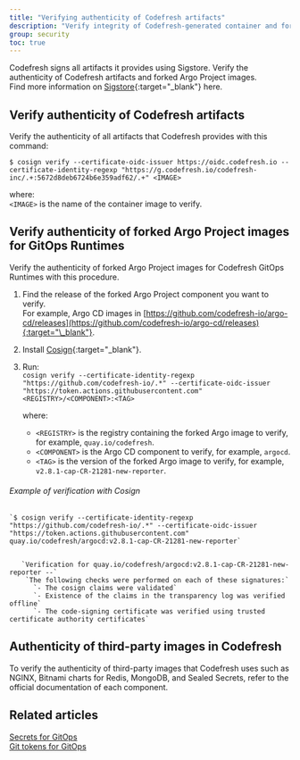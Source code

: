 ```yaml
---
title: "Verifying authenticity of Codefresh artifacts"
description: "Verify integrity of Codefresh-generated container and forked Argo CD images"
group: security 
toc: true
---
```




Codefresh signs all artifacts it provides using Sigstore. Verify the authenticity of Codefresh artifacts and forked Argo Project images.  
Find more information on [Sigstore](https://www.sigstore.dev/){:target="\_blank"} here. 


## Verify authenticity of Codefresh artifacts

Verify the authenticity of all artifacts that Codefresh provides with this command:

`$ cosign verify --certificate-oidc-issuer https://oidc.codefresh.io --certificate-identity-regexp "https://g.codefresh.io/codefresh-inc/.+:5672d8deb6724b6e359adf62/.+" <IMAGE>`  

where:  
`<IMAGE>` is the name of the container image to verify.

## Verify authenticity of forked Argo Project images for GitOps Runtimes
Verify the authenticity of forked Argo Project images for Codefresh GitOps Runtimes with this procedure.

1. Find the release of the forked Argo Project component you want to verify.  
  For example, Argo CD images in [https://github.com/codefresh-io/argo-cd/releases](https://github.com/codefresh-io/argo-cd/releases){:target="\_blank"}. 
1. Install [Cosign](https://docs.sigstore.dev/system_config/installation/){:target="\_blank"}.
1. Run:  
  `cosign verify --certificate-identity-regexp "https://github.com/codefresh-io/.*" --certificate-oidc-issuer "https://token.actions.githubusercontent.com" <REGISTRY>/<COMPONENT>:<TAG>`  

    where:  
    * `<REGISTRY>` is the registry containing the forked Argo image to verify, for example, `quay.io/codefresh`.
    * `<COMPONENT>` is the Argo CD component to verify, for example, `argocd`. 
    * `<TAG>` is the version of the forked Argo image to verify, for example, `v2.8.1-cap-CR-21281-new-reporter`.

###### Example of verification with Cosign
``` 
`$ cosign verify --certificate-identity-regexp "https://github.com/codefresh-io/.*" --certificate-oidc-issuer "https://token.actions.githubusercontent.com" quay.io/codefresh/argocd:v2.8.1-cap-CR-21281-new-reporter`  


   `Verification for quay.io/codefresh/argocd:v2.8.1-cap-CR-21281-new-reporter --`
    `The following checks were performed on each of these signatures:`
      `- The cosign claims were validated`
      `- Existence of the claims in the transparency log was verified offline`
      `- The code-signing certificate was verified using trusted certificate authority certificates`
```

## Authenticity of third-party images in Codefresh
To verify the authenticity of third-party images that Codefresh uses such as NGINX, Bitnami charts for Redis, MongoDB, and Sealed Secrets, refer to the official documentation of each component.


## Related articles
[Secrets for GitOps]({{site.baseurl}}/docs/security/secrets/)  
[Git tokens for GitOps]({{site.baseurl}}/docs/security/git-tokens/)  

